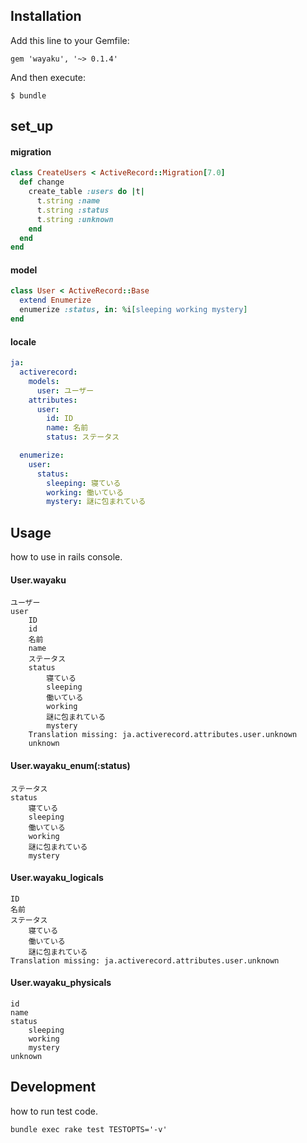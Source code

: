 ## Installation

Add this line to your Gemfile:

    gem 'wayaku', '~> 0.1.4'

And then execute:

    $ bundle

## set_up

#### migration

```ruby
class CreateUsers < ActiveRecord::Migration[7.0]
  def change
    create_table :users do |t|
      t.string :name
      t.string :status
      t.string :unknown
    end
  end
end
```

#### model

```ruby
class User < ActiveRecord::Base
  extend Enumerize
  enumerize :status, in: %i[sleeping working mystery]
end
```

#### locale

```yml
ja:
  activerecord:
    models:
      user: ユーザー
    attributes:
      user:
        id: ID
        name: 名前
        status: ステータス

  enumerize:
    user:
      status:
        sleeping: 寝ている
        working: 働いている
        mystery: 謎に包まれている
```

## Usage

how to use in rails console.

#### User.wayaku

```text
ユーザー
user
    ID
    id
    名前
    name
    ステータス
    status
        寝ている
        sleeping
        働いている
        working
        謎に包まれている
        mystery
    Translation missing: ja.activerecord.attributes.user.unknown
    unknown
```

#### User.wayaku_enum(:status)

```text
ステータス
status
    寝ている
    sleeping
    働いている
    working
    謎に包まれている
    mystery
```

#### User.wayaku_logicals

```text
ID
名前
ステータス
    寝ている
    働いている
    謎に包まれている
Translation missing: ja.activerecord.attributes.user.unknown
```

#### User.wayaku_physicals

```text
id
name
status
    sleeping
    working
    mystery
unknown
```

## Development

how to run test code.

    bundle exec rake test TESTOPTS='-v'
